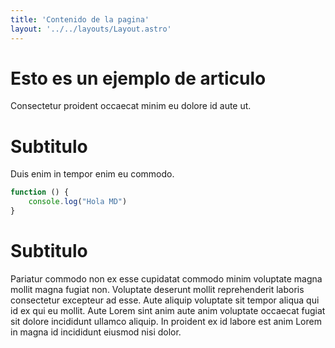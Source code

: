 ```yaml
---
title: 'Contenido de la pagina'
layout: '../../layouts/Layout.astro'
---
```

# Esto es un ejemplo de articulo

Consectetur proident occaecat minim eu dolore id aute ut.

# Subtitulo

Duis enim in tempor enim eu commodo.

```js
function () {
    console.log("Hola MD")
}
```

# Subtitulo

Pariatur commodo non ex esse cupidatat commodo minim voluptate magna mollit magna fugiat non. Voluptate deserunt mollit reprehenderit laboris consectetur excepteur ad esse. Aute aliquip voluptate sit tempor aliqua qui id ex qui eu mollit. Aute Lorem sint anim aute anim voluptate occaecat fugiat sit dolore incididunt ullamco aliquip. In proident ex id labore est anim Lorem in magna id incididunt eiusmod nisi dolor.